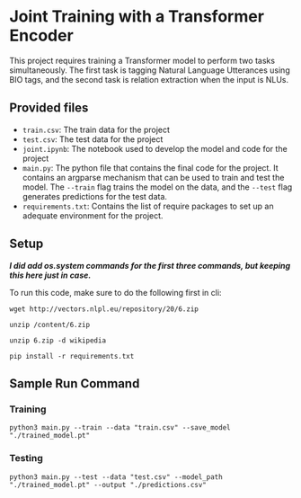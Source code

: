 # Joint Training with a Transformer Encoder

This project requires training a Transformer model to perform two tasks simultaneously. The first task is tagging Natural Language Utterances using BIO tags, and the second task is relation extraction when the input is NLUs.

## Provided files

- `train.csv`: The train data for the project
- `test.csv`: The test data for the project
- `joint.ipynb`: The notebook used to develop the model and code for the project
- `main.py`: The python file that contains the final code for the project. It contains an argparse mechanism that can be used to train and test the model. The `--train` flag trains the model on the data, and the `--test` flag generates predictions for the test data.
- `requirements.txt`: Contains the list of require packages to set up an adequate environment for the project.

## Setup

***I did add os.system commands for the first three commands, but keeping this here just in case.***

To run this code, make sure to do the following first in cli:

```
wget http://vectors.nlpl.eu/repository/20/6.zip

unzip /content/6.zip

unzip 6.zip -d wikipedia

pip install -r requirements.txt
```

## Sample Run Command

### Training

```
python3 main.py --train --data "train.csv" --save_model "./trained_model.pt"
```

### Testing

```
python3 main.py --test --data "test.csv" --model_path "./trained_model.pt" --output "./predictions.csv"
```

